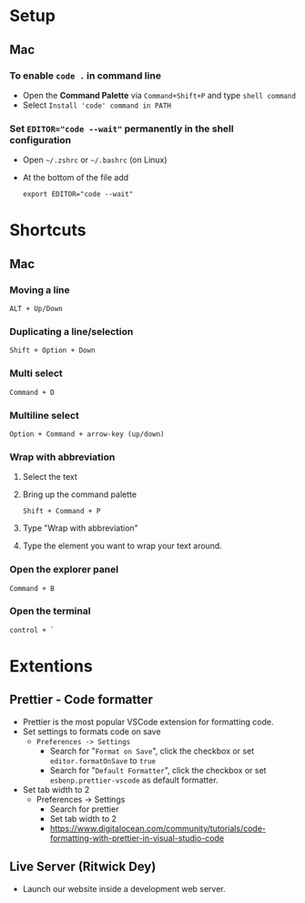 # Setup

## Mac

### To enable `code .` in command line

- Open the **Command Palette** via `Command+Shift+P` and type `shell command`
- Select `Install 'code' command in PATH`

### Set `EDITOR="code --wait"` permanently in the shell configuration

- Open `~/.zshrc` or `~/.bashrc` (on Linux)
- At the bottom of the file add

  ```
  export EDITOR="code --wait"
  ```

# Shortcuts

## Mac

### Moving a line

```
ALT + Up/Down
```

### Duplicating a line/selection

```
Shift + Option + Down
```

### Multi select

```
Command + D
```

### Multiline select

```
Option + Command + arrow-key (up/down)
```

### Wrap with abbreviation

1.  Select the text
2.  Bring up the command palette

    ```
    Shift + Command + P
    ```

3.  Type "Wrap with abbreviation"
4.  Type the element you want to wrap your text around.

### Open the explorer panel

```
Command + B
```

### Open the terminal

```
control + `
```

# Extentions

## Prettier - Code formatter

- Prettier is the most popular VSCode extension for formatting code.
- Set settings to formats code on save
  - `Preferences -> Settings`
    - Search for "`Format on Save`", click the checkbox or set `editor.formatOnSave` to `true`
    - Search for "`Default Formatter`", click the checkbox or set `esbenp.prettier-vscode` as default formatter.
- Set tab width to 2
  - Preferences -> Settings
    - Search for prettier
    - Set tab width to 2
    - https://www.digitalocean.com/community/tutorials/code-formatting-with-prettier-in-visual-studio-code

## Live Server (Ritwick Dey)

- Launch our website inside a development web server.
